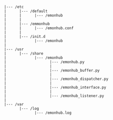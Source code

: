 
    |--- /etc
    |      |--- /default
    |      |      |--- /emonhub
    |      |
    |      |--- /emmonhub
    |      |      |--- /emonhub.conf
    |      |
    |      |--- /init.d
    |             |--- /emonhub
    |
    |--- /usr
    |      |--- /share
    |             |--- /emonhub
    |                    |--- /emonhub.py
    |                    |
    |                    |--- /emonhub_buffer.py
    |                    |
    |                    |--- /emonhub_dispatcher.py
    |                    |
    |                    |--- /emonhub_interface.py
    |                    |
    |                    |--- /emonhub_listener.py
    |
    |--- /var
           |--- /log
                  |--- /emonhub.log
